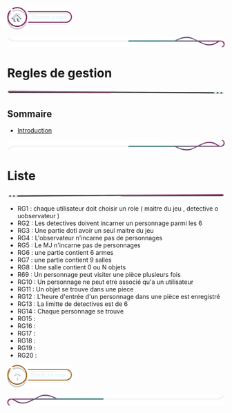  <a href="../README.md">
  <img src="../assets/button/home_page.png" alt="Home page" style="width: 150px; height: auto;">
</a>

![border](../assets/line/border_deco_rt.png)

# Regles de gestion

![border](../assets/line/line-pink-point_l.png)

## Sommaire

- [Introduction](#introduction)

![border](../assets/line/border_deco_rb.png)

# Liste

![border](../assets/line/line-pink-point_r.png)

- RG1 : chaque utilisateur doit choisir un role ( maitre du jeu , detective o uobservateur )
- RG2 : Les detectives doivent incarner un personnage parmi les 6
- RG3 : Une partie doti avoir un seul maitre du jeu
- RG4 : L'observateur n'incarne pas de personnages
- RG5 : Le MJ n'incarne pas de personnages
- RG6 : une partie contient 6 armes
- RG7 : une partie contient 9 salles
- RG8 : Une salle contient 0 ou N objets
- R69 : Un personnage peut visiter une pièce plusieurs fois
- RG10 : Un personnage ne peut etre associé qu'a un utilisateur
- RG11 : Un objet se trouve dans une piece
- RG12 : L'heure d'entrée d'un personnage dans une pièce est enregistré
- RG13 : La limitte de detectives est de 6
- RG14 : Chaque personnage se trouve
- RG15 :
- RG16 :
- RG17 :
- RG18 :
- RG19 :
- RG20 :

<a href="#sommaire">
  <img src="../assets/button/back_to_top.png" alt="Back to top" style="width: 150px; height: auto;">
</a>

![border](../assets/line/border_deco_l.png)
